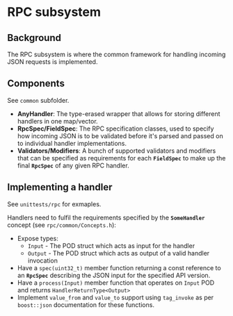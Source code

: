﻿# RPC subsystem

## Background
The RPC subsystem is where the common framework for handling incoming JSON requests is implemented.

## Components
See `common` subfolder.

- **AnyHandler**: The type-erased wrapper that allows for storing different handlers in one map/vector.
- **RpcSpec/FieldSpec**: The RPC specification classes, used to specify how incoming JSON is to be validated before it's parsed and passed on to individual handler implementations.
- **Validators/Modifiers**: A bunch of supported validators and modifiers that can be specified as requirements for each **`FieldSpec`** to make up the final **`RpcSpec`** of any given RPC handler.

## Implementing a handler
See `unittests/rpc` for exmaples.

Handlers need to fulfil the requirements specified by the **`SomeHandler`** concept (see `rpc/common/Concepts.h`):
- Expose types: 
	* `Input` - The POD struct which acts as input for the handler
	* `Output` - The POD struct which acts as output of a valid handler invocation
- Have a `spec(uint32_t)` member function returning a const reference to an **`RpcSpec`** describing the JSON input for the specified API version.
- Have a `process(Input)` member function that operates on `Input` POD and returns `HandlerReturnType<Output>`
- Implement `value_from` and `value_to` support using `tag_invoke` as per `boost::json` documentation for these functions.
